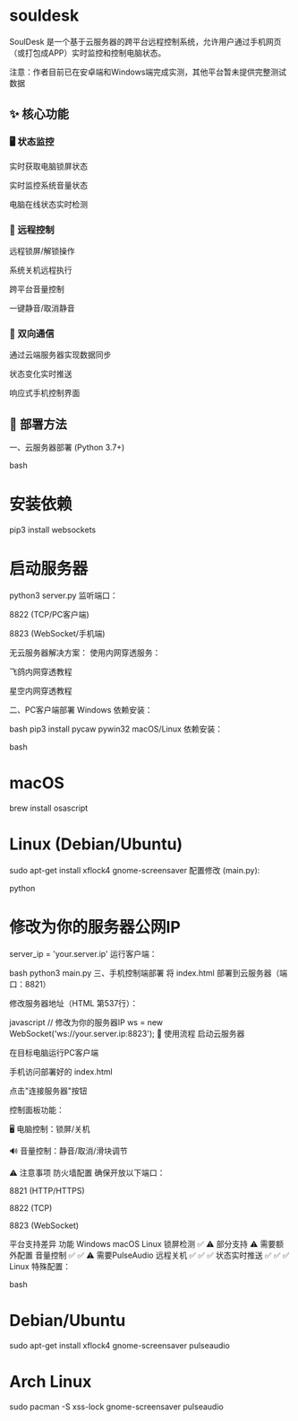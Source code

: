 # souldesk
SoulDesk 是一个基于云服务器的跨平台远程控制系统，允许用户通过手机网页（或打包成APP）实时监控和控制电脑状态。

注意：作者目前已在安卓端和Windows端完成实测，其他平台暂未提供完整测试数据

## ✨ 核心功能

### 🖥️ 状态监控

实时获取电脑锁屏状态

实时监控系统音量状态

电脑在线状态实时检测

### 📱 远程控制

远程锁屏/解锁操作

系统关机远程执行

跨平台音量控制

一键静音/取消静音

### 🔁 双向通信
通过云端服务器实现数据同步

状态变化实时推送

响应式手机控制界面

## 🚀 部署方法

一、云服务器部署 (Python 3.7+)

bash
# 安装依赖
pip3 install websockets

# 启动服务器
python3 server.py
监听端口：

8822 (TCP/PC客户端)

8823 (WebSocket/手机端)

无云服务器解决方案：
使用内网穿透服务：

飞鸽内网穿透教程

星空内网穿透教程

二、PC客户端部署
Windows 依赖安装：

bash
pip3 install pycaw pywin32
macOS/Linux 依赖安装：

bash
# macOS
brew install osascript

# Linux (Debian/Ubuntu)
sudo apt-get install xflock4 gnome-screensaver
配置修改 (main.py):

python
# 修改为你的服务器公网IP
server_ip = 'your.server.ip'
运行客户端：

bash
python3 main.py
三、手机控制端部署
将 index.html 部署到云服务器（端口：8821）

修改服务器地址（HTML 第537行）：

javascript
// 修改为你的服务器IP
ws = new WebSocket('ws://your.server.ip:8823');
📲 使用流程
启动云服务器

在目标电脑运行PC客户端

手机访问部署好的 index.html

点击"连接服务器"按钮

控制面板功能：

🖥️ 电脑控制：锁屏/关机

🔊 音量控制：静音/取消/滑块调节

⚠️ 注意事项
防火墙配置
确保开放以下端口：

8821 (HTTP/HTTPS)

8822 (TCP)

8823 (WebSocket)

平台支持差异
功能	Windows	macOS	Linux
锁屏检测	✅	⚠️ 部分支持	⚠️ 需要额外配置
音量控制	✅	✅	⚠️ 需要PulseAudio
远程关机	✅	✅	✅
状态实时推送	✅	✅	✅
Linux 特殊配置：

bash
# Debian/Ubuntu
sudo apt-get install xflock4 gnome-screensaver pulseaudio

# Arch Linux
sudo pacman -S xss-lock gnome-screensaver pulseaudio
